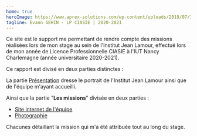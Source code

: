 ```yaml
---
home: true
heroImage: https://www.aprex-solutions.com/wp-content/uploads/2019/07/Institut-Jean-Lamour-1.png
tagline: Evann GEHIN - LP CIASIE | 2020-2021
---
```


Ce site est le support me permettant de rendre compte des missions réalisées lors de mon stage au sein de l'Institut Jean Lamour, effectué lors de mon année de Licence Professionnelle CIASIE à l'IUT Nancy Charlemagne (année universitaire 2020-2021).

Ce rapport est divisé en deux parties distinctes :

La partie [Présentation](/presentation/) dresse le portrait de l'Institut Jean Lamour ainsi que de l'équipe m'ayant accueilli.

Ainsi que la partie "**Les missions**" divisée en deux parties :

- [Site internet de l'équipe](/mission/website/)
- [Photographie](/mission/photography/)

Chacunes détaillant la mission qui m'a été attribuée tout au long du stage.